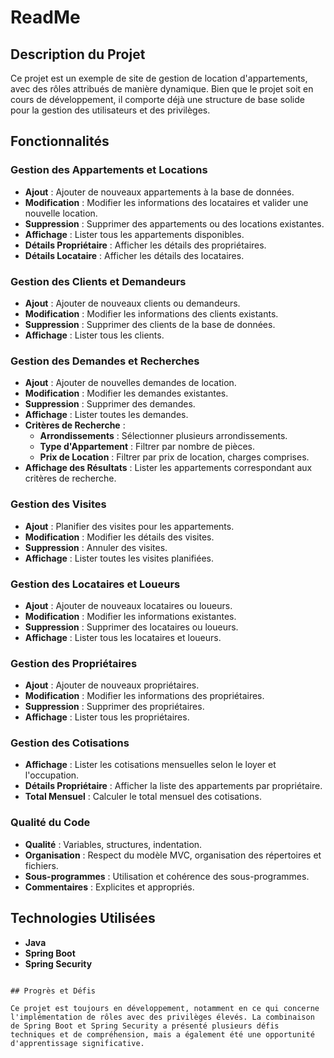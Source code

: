 # ReadMe

## Description du Projet

Ce projet est un exemple de site de gestion de location d'appartements, avec des rôles attribués de manière dynamique. Bien que le projet soit en cours de développement, il comporte déjà une structure de base solide pour la gestion des utilisateurs et des privilèges.

## Fonctionnalités

### Gestion des Appartements et Locations
- **Ajout** : Ajouter de nouveaux appartements à la base de données.
- **Modification** : Modifier les informations des locataires et valider une nouvelle location.
- **Suppression** : Supprimer des appartements ou des locations existantes.
- **Affichage** : Lister tous les appartements disponibles.
- **Détails Propriétaire** : Afficher les détails des propriétaires.
- **Détails Locataire** : Afficher les détails des locataires.

### Gestion des Clients et Demandeurs
- **Ajout** : Ajouter de nouveaux clients ou demandeurs.
- **Modification** : Modifier les informations des clients existants.
- **Suppression** : Supprimer des clients de la base de données.
- **Affichage** : Lister tous les clients.

### Gestion des Demandes et Recherches
- **Ajout** : Ajouter de nouvelles demandes de location.
- **Modification** : Modifier les demandes existantes.
- **Suppression** : Supprimer des demandes.
- **Affichage** : Lister toutes les demandes.
- **Critères de Recherche** :
  - **Arrondissements** : Sélectionner plusieurs arrondissements.
  - **Type d'Appartement** : Filtrer par nombre de pièces.
  - **Prix de Location** : Filtrer par prix de location, charges comprises.
- **Affichage des Résultats** : Lister les appartements correspondant aux critères de recherche.

### Gestion des Visites
- **Ajout** : Planifier des visites pour les appartements.
- **Modification** : Modifier les détails des visites.
- **Suppression** : Annuler des visites.
- **Affichage** : Lister toutes les visites planifiées.

### Gestion des Locataires et Loueurs
- **Ajout** : Ajouter de nouveaux locataires ou loueurs.
- **Modification** : Modifier les informations existantes.
- **Suppression** : Supprimer des locataires ou loueurs.
- **Affichage** : Lister tous les locataires et loueurs.

### Gestion des Propriétaires
- **Ajout** : Ajouter de nouveaux propriétaires.
- **Modification** : Modifier les informations des propriétaires.
- **Suppression** : Supprimer des propriétaires.
- **Affichage** : Lister tous les propriétaires.

### Gestion des Cotisations
- **Affichage** : Lister les cotisations mensuelles selon le loyer et l'occupation.
- **Détails Propriétaire** : Afficher la liste des appartements par propriétaire.
- **Total Mensuel** : Calculer le total mensuel des cotisations.

### Qualité du Code
- **Qualité** : Variables, structures, indentation.
- **Organisation** : Respect du modèle MVC, organisation des répertoires et fichiers.
- **Sous-programmes** : Utilisation et cohérence des sous-programmes.
- **Commentaires** : Explicites et appropriés.

## Technologies Utilisées

- **Java**
- **Spring Boot**
- **Spring Security**

```Voir les autres dépendances dans le pom.xml

## Progrès et Défis

Ce projet est toujours en développement, notamment en ce qui concerne l'implémentation de rôles avec des privilèges élevés. La combinaison de Spring Boot et Spring Security a présenté plusieurs défis techniques et de compréhension, mais a également été une opportunité d'apprentissage significative.
